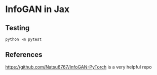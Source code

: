 # InfoGAN in Jax

## Testing
```
python -m pytest
```

## References

https://github.com/Natsu6767/InfoGAN-PyTorch is a very helpful repo 